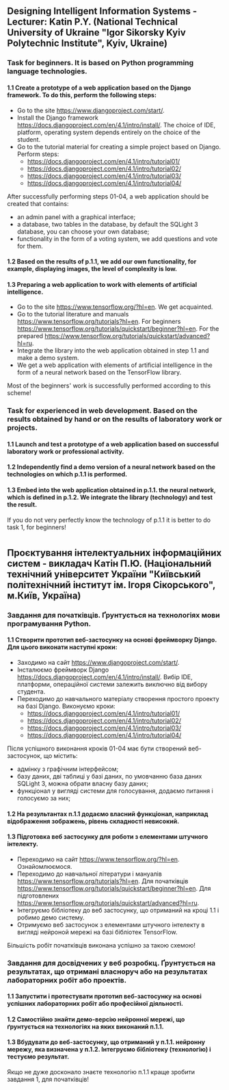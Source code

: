 ## Designing Intelligent Information Systems - Lecturer: Katin P.Y. (National Technical University of Ukraine "Igor Sikorsky Kyiv Polytechnic Institute", Kyiv, Ukraine)

### Task for beginners. It is based on Python programming language technologies.
#### 1.1 Create a prototype of a web application based on the Django framework. To do this, perform the following steps:
- Go to the site https://www.djangoproject.com/start/.
- Install the Django framework https://docs.djangoproject.com/en/4.1/intro/install/. The choice of IDE, platform, operating system depends entirely on the choice of the student.
- Go to the tutorial material for creating a simple project based on Django. Perform steps: 
  - https://docs.djangoproject.com/en/4.1/intro/tutorial01/
  - https://docs.djangoproject.com/en/4.1/intro/tutorial02/
  - https://docs.djangoproject.com/en/4.1/intro/tutorial03/
  - https://docs.djangoproject.com/en/4.1/intro/tutorial04/

After successfully performing steps 01-04, a web application should be created that contains:
- an admin panel with a graphical interface;
- a database, two tables in the database, by default the SQLight 3 database, you can choose your own database;
- functionality in the form of a voting system, we add questions and vote for them.

#### 1.2 Based on the results of p.1.1, we add our own functionality, for example, displaying images, the level of complexity is low.

#### 1.3 Preparing a web application to work with elements of artificial intelligence.
- Go to the site https://www.tensorflow.org/?hl=en. We get acquainted.
- Go to the tutorial literature and manuals https://www.tensorflow.org/tutorials?hl=en. For beginners https://www.tensorflow.org/tutorials/quickstart/beginner?hl=en. For the prepared https://www.tensorflow.org/tutorials/quickstart/advanced?hl=ru.
- Integrate the library into the web application obtained in step 1.1 and make a demo system.
- We get a web application with elements of artificial intelligence in the form of a neural network based on the TensorFlow library.

Most of the beginners' work is successfully performed according to this scheme!

### Task for experienced in web development. Based on the results obtained by hand or on the results of laboratory work or projects.
#### 1.1 Launch and test a prototype of a web application based on successful laboratory work or professional activity.

#### 1.2 Independently find a demo version of a neural network based on the technologies on which p.1.1 is performed.

#### 1.3 Embed into the web application obtained in p.1.1. the neural network, which is defined in p.1.2. We integrate the library (technology) and test the result.

If you do not very perfectly know the technology of p.1.1 it is better to do task 1, for beginners!

#

## Проєктування інтелектуальних інформаційних систем - викладач Катін П.Ю. (Національний технічний університет України "Київський політехнічний інститут ім. Ігоря Сікорського", м.Київ, Україна)

### Завдання для початківців. Ґрунтується на технологіях мови програмування Python.
#### 1.1 Створити прототип веб-застосунку на основі фреймворку Django. Для цього виконати наступні кроки:
- Заходимо на сайт https://www.djangoproject.com/start/.
- Інсталюємо фреймворк Django https://docs.djangoproject.com/en/4.1/intro/install/. Вибір IDE, платформи, операційної системи залежить виключно від вибору студента.
- Переходимо до навчального матеріалу створення простого проекту на базі Django. Виконуємо кроки: 
  - https://docs.djangoproject.com/en/4.1/intro/tutorial01/
  - https://docs.djangoproject.com/en/4.1/intro/tutorial02/
  - https://docs.djangoproject.com/en/4.1/intro/tutorial03/
  - https://docs.djangoproject.com/en/4.1/intro/tutorial04/

Після успішного виконання кроків 01-04 має бути створений веб-застосунок, що містить:
- адмінку з графічним інтерфейсом;
- базу даних, дві таблиці у базі даних, по умовчанню база даних SQLight 3, можна обрати власну базу даних;
- функціонал у вигляді системи для голосування, додаємо питання і голосуємо за них;

#### 1.2 На результантах п.1.1 додаємо власний функціонал, наприклад відображення зображень, рівень складності невисокий.

#### 1.3 Підготовка веб застосунку для роботи з елементами штучного інтелекту.
- Переходимо на сайт https://www.tensorflow.org/?hl=en. Ознайомлюємося.
- Переходимо до навчальної літератури і мануалів https://www.tensorflow.org/tutorials?hl=en. Для початківців https://www.tensorflow.org/tutorials/quickstart/beginner?hl=en. Для підготовлених https://www.tensorflow.org/tutorials/quickstart/advanced?hl=ru.
- Інтегруємо бібліотеку до веб застосунку, що отриманий на кроці 1.1 і робимо демо систему.
- Отримуємо веб застосунок з елементами штучного інтелекту в вигляді нейроной мережі на базі бібліотек TensorFlow.

Більшість робіт початківців виконана успішно за такою схемою!

### Завдання для досвідчених у веб розробкц. Ґрунтується на результатах, що отримані власноруч або на результатах лабораторних робіт або проектів.
#### 1.1 Запустити і протестувати прототип веб-застосунку на основі успішних лабораторних робіт або професійної діяльності.

#### 1.2 Самостійно знайти демо-версію нейронної мережі, що ґрунтується на технологіях на яких виконаний п.1.1.

#### 1.3 Вбудувати до веб-застосунку, що отриманий у п.1.1. нейронну мережу, яка визначена у п.1.2. Інтегруємо бібліотеку (технологію) і тестуємо результат.

Якщо не дуже досконало знаєте технологію п.1.1 краще зробити завдання 1, для початківців!
